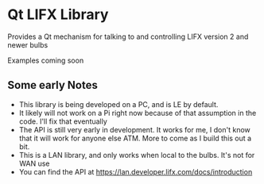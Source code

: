 # Qt LIFX Library

Provides a Qt mechanism for talking to and controlling LIFX version 2 and newer bulbs

Examples coming soon

## Some early Notes

* This library is being developed on a PC, and is LE by default. 
* It likely will not work on a Pi right now because of that assumption in the code. I'll fix that eventually
* The API is still very early in development. It works for me, I don't know that it will work for anyone else ATM. More to come as I build this out a bit.
* This is a LAN library, and only works when local to the bulbs. It's not for WAN use
* You can find the API at https://lan.developer.lifx.com/docs/introduction

